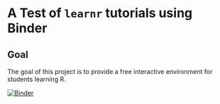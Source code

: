 # A Test of `learnr` tutorials using Binder

## Goal

The goal of this project is to provide a free interactive environment for students learning R.

[![Binder](https://mybinder.org/badge_logo.svg)](https://mybinder.org/v2/gh/vectrlab/learnr/HEAD)
